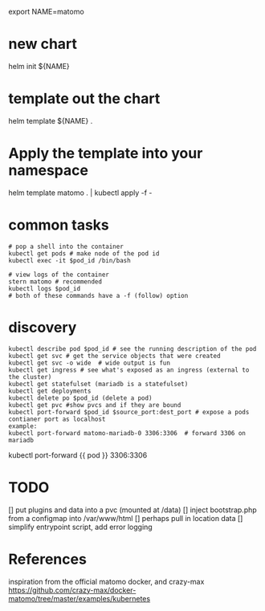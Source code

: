 export NAME=matomo

# new chart 
helm init ${NAME}

# template out the chart
helm template ${NAME} . 

# Apply the template into your namespace
helm template matomo . | kubectl apply -f - 


# common tasks
```
# pop a shell into the container
kubectl get pods # make node of the pod id
kubectl exec -it $pod_id /bin/bash

# view logs of the container
stern matomo # recommended
kubectl logs $pod_id
# both of these commands have a -f (follow) option

```

# discovery
```
kubectl describe pod $pod_id # see the running description of the pod
kubectl get svc # get the service objects that were created
kubectl get svc -o wide  # wide output is fun
kubectl get ingress # see what's exposed as an ingress (external to the cluster)
kubectl get statefulset (mariadb is a statefulset)
kubectl get deployments
kubectl delete po $pod_id (delete a pod)
kubectl get pvc #show pvcs and if they are bound
kubectl port-forward $pod_id $source_port:dest_port # expose a pods contianer port as localhost
example:
kubectl port-forward matomo-mariadb-0 3306:3306  # forward 3306 on mariadb
```


kubectl port-forward {{ pod }} 3306:3306



# TODO 
[] put plugins and data into a pvc (mounted at /data)
[] inject bootstrap.php from a configmap into /var/www/html
[] perhaps pull in location data
[] simplify entrypoint script, add error logging



# References
inspiration from the official matomo docker, and crazy-max
https://github.com/crazy-max/docker-matomo/tree/master/examples/kubernetes